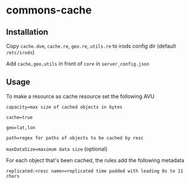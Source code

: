 # commons-cache


## Installation
Copy `cache.dvm`, `cache.re`, `geo.re`, `utils.re` to irods config dir (default `/etc/irods`)

Add `cache,geo,utils` in front of `core` in `server_config.json`





## Usage

To make a resource as cache resource set the following AVU

`capacity=max size of cached objects in bytes`

`cache=true`

`geo=lat,lon`

`path=regex for paths of objects to be cached by resc`

`maxDataSize=maximum data size` (optional)

For each object that's been cached, the rules add the following metadata

`replicated:<resc name>=replicated time padded with leading 0s to 11 chars`
